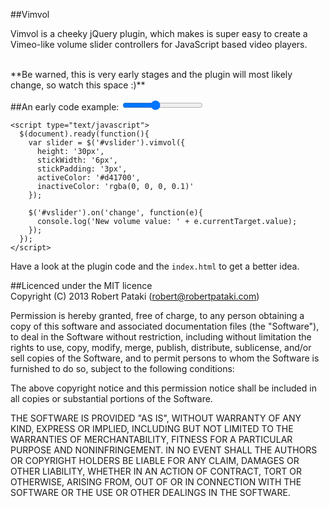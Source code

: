 ##Vimvol

Vimvol is a cheeky jQuery plugin, which makes is super easy to create a Vimeo-like volume slider controllers for JavaScript based video players.

<br>
**Be warned, this is very early stages and the plugin will most likely change, so watch this space :)**

<br>

##An early code example:
	<input id="vslider" type="range" min="0" max="10" value="4" step="1" />
	<script src="javascripts/jquery-1.10.2.js"></script>
	<script src="javascripts/jquery-vimvol.js"></script>
	
	<script type="text/javascript">
	  $(document).ready(function(){
	  	var slider = $('#vslider').vimvol({
	      height: '30px',
    	  stickWidth: '6px',
	      stickPadding: '3px',
	      activeColor: '#d41700',
	      inactiveColor: 'rgba(0, 0, 0, 0.1)'
	    });
	    
	   	$('#vslider').on('change', function(e){
	      console.log('New volume value: ' + e.currentTarget.value);
    	});
      });
    </script>
    
    
Have a look at the plugin code and the `index.html` to get a better idea.

##Licenced under the MIT licence
<br>
Copyright (C) 2013 Robert Pataki (robert@robertpataki.com)

Permission is hereby granted, free of charge, to any person obtaining a copy of this software and associated documentation files (the "Software"), to deal in the Software without restriction, including without limitation the rights to use, copy, modify, merge, publish, distribute, sublicense, and/or sell copies of the Software, and to permit persons to whom the Software is furnished to do so, subject to the following conditions:

The above copyright notice and this permission notice shall be included in all copies or substantial portions of the Software.

THE SOFTWARE IS PROVIDED "AS IS", WITHOUT WARRANTY OF ANY KIND, EXPRESS OR IMPLIED, INCLUDING BUT NOT LIMITED TO THE WARRANTIES OF MERCHANTABILITY, FITNESS FOR A PARTICULAR PURPOSE AND NONINFRINGEMENT. IN NO EVENT SHALL THE AUTHORS OR COPYRIGHT HOLDERS BE LIABLE FOR ANY CLAIM, DAMAGES OR OTHER LIABILITY, WHETHER IN AN ACTION OF CONTRACT, TORT OR OTHERWISE, ARISING FROM, OUT OF OR IN CONNECTION WITH THE SOFTWARE OR THE USE OR OTHER DEALINGS IN THE SOFTWARE.
